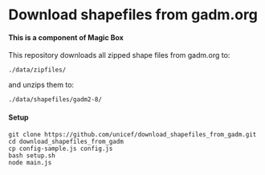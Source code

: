 # Download shapefiles from gadm.org

#### This is a component of Magic Box

This repository downloads all zipped shape files from gadm.org to:

	./data/zipfiles/

and unzips them to:

	./data/shapefiles/gadm2-8/

#### Setup
	git clone https://github.com/unicef/download_shapefiles_from_gadm.git
	cd download_shapefiles_from_gadm
	cp config-sample.js config.js
	bash setup.sh
    node main.js
